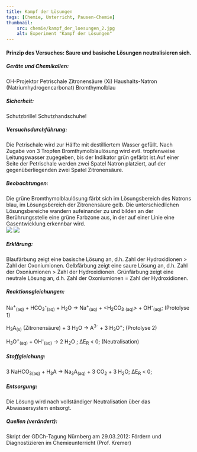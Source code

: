 ```yaml
---
title: Kampf der Lösungen
tags: [Chemie, Unterricht, Pausen-Chemie]
thumbnail: 
    src: chemie/kampf_der_loesungen_2.jpg
    alt: Experiment "Kampf der Lösungen"
---
```


<h4>Prinzip des Versuches: Saure und basische Lösungen neutralisieren sich.</h4>

<h5>Geräte und Chemikalien:</h5>
OH-Projektor
Petrischale
Zitronensäure (Xi)
Haushalts-Natron (Natriumhydrogencarbonat)
Bromthymolblau

<h5>Sicherheit:</h5>
Schutzbrille! Schutzhandschuhe!

<h5>Versuchsdurchführung:</h5>
Die Petrischale wird zur Hälfte mit destilliertem Wasser gefüllt. Nach Zugabe von 3 Tropfen Bromthymolblaulösung wird evtl. tropfenweise Leitungswasser zugegeben, bis der Indikator grün gefärbt ist.Auf einer Seite der Petrischale werden zwei Spatel Natron platziert, auf der gegenüberliegenden zwei Spatel Zitronensäure.

<h5>Beobachtungen:</h5>
Die grüne Bromthymolblaulösung färbt sich im Lösungsbereich des Natrons blau, im Lösungsbereich der Zitronensäure gelb. Die unterschiedlichen Lösungsbereiche wandern aufeinander zu und bilden an der Berührungsstelle eine grüne Farbzone aus, in der auf einer Linie eine Gasentwicklung erkennbar wird.
<div>
<img src="images/chemie/kampf_der_loesungen_2.jpg" />
<img src="images/chemie/kampf_der_loesungen_1.jpg" />
</div>
<h5>Erklärung:</h5>
Blaufärbung zeigt eine basische Lösung an, d.h. Zahl der Hydroxidionen > Zahl der Oxoniumionen.
Gelbfärbung zeigt eine saure Lösung an, d.h. Zahl der Oxoniumionen > Zahl der Hydroxidionen.
Grünfärbung zeigt eine neutrale Lösung an, d.h. Zahl der Oxoniumionen = Zahl der Hydroxidionen.

<h5>Reaktionsgleichungen:</h5>


Na<sup>+</sup><sub>(aq)</sub> + HCO<sub>3</sub><sup>-</sup><sub>(aq)</sub> + H<sub>2</sub>O →  Na<sup>+</sup><sub>(aq)</sub> + <H<sub>2</sub>CO<sub>3</sub> <sub>(aq)</sub>> + OH<sup>-</sup><sub>(aq)</sub>;  (Protolyse 1)



H<sub>3</sub>A<sub>(s)</sub>  (Zitronensäure) + 3 H<sub>2</sub>O → A<sup>3-</sup> + 3 H<sub>3</sub>O<sup>+</sup>;  (Protolyse 2)



H<sub>3</sub>O<sup>+</sup><sub>(aq)</sub> + OH<sup>-</sup><sub>(aq)</sub> → 2 H<sub>2</sub>O ; ΔE<sub>R</sub> < 0;   (Neutralisation)


<h5>Stoffgleichung:</h5>


3 NaHCO<sub>3(aq)</sub> + H<sub>3</sub>A →  Na<sub>3</sub>A<sub>(aq)</sub> + 3 CO<sub>2</sub> + 3 H<sub>2</sub>O; ΔE<sub>R</sub> < 0;


<h5>Entsorgung:</h5>
Die Lösung wird nach vollständiger Neutralisation über das Abwassersystem entsorgt.

<h5>Quellen (verändert):</h5>
Skript der GDCh-Tagung Nürnberg am 29.03.2012: Fördern und Diagnostizieren im Chemieunterricht (Prof. Kremer)
